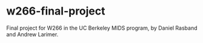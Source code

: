 # w266-final-project
Final project for W266 in the UC Berkeley MIDS program, by Daniel Rasband and Andrew Larimer.

